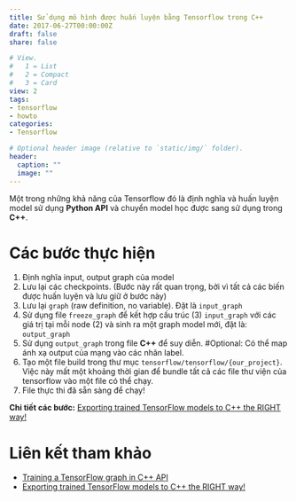 ```yaml
---
title: Sử dụng mô hình được huấn luyện bằng Tensorflow trong C++
date: 2017-06-27T00:00:00Z
draft: false
share: false

# View.
#   1 = List
#   2 = Compact
#   3 = Card
view: 2
tags:
- tensorflow
- howto
categories:
- Tensorflow

# Optional header image (relative to `static/img/` folder).
header:
  caption: ""
  image: ""
---
```


Một trong những khả năng của Tensorflow đó là định nghĩa và huấn luyện model sử dụng **Python API** và chuyển model học được sang sử dụng trong **C++**.

Các bước thực hiện
==================

1. Định nghĩa input, output graph của model
2. Lưu lại các checkpoints. (Bước này rất quan trọng, bởi vì tất cả các biến được huấn luyện và lưu giữ ở bước này)
3. Lưu lại `graph` (raw definition, no variable). Đặt là `input_graph`
4. Sử dụng file `freeze_graph` để kết hợp cấu trúc (3) `input_graph` với các giá trị tại mỗi node (2) và sinh ra một graph model mới, đặt là: `output_graph`
5. Sử dụng `output_graph` trong file **C++** để suy diễn. #Optional: Có thể map ánh xạ output của mạng vào các nhãn label.
6. Tạo một file build trong thư mục `tensorflow/tensorflow/{our_project}`. Việc này mất một khoảng thời gian để bundle tất cả các file thư viện của tensorflow vào một file có thể chạy.
7. File thực thi đã sẵn sàng để chạy!

**Chi tiết các bước:** [Exporting trained TensorFlow models to C++ the RIGHT way!](https://medium.com/@hamedmp/exporting-trained-tensorflow-models-to-c-the-right-way-cf24b609d183)

Liên kết tham khảo
==================

* [Training a TensorFlow graph in C++ API](https://tebesu.github.io/posts/Training-a-TensorFlow-graph-in-C++-API)
* [Exporting trained TensorFlow models to C++ the RIGHT way!](https://medium.com/@hamedmp/exporting-trained-tensorflow-models-to-c-the-right-way-cf24b609d183)
